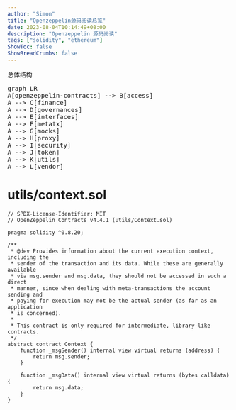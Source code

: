 ```yaml
---
author: "Simon"
title: "Openzeppelin源码阅读总览"
date: 2023-08-04T10:14:49+08:00
description: "Openzeppelin 源码阅读"
tags: ["solidity", "ethereum"]
ShowToc: false
ShowBreadCrumbs: false
---
```


总体结构

<pre class="mermaid">
graph LR
A[openzeppelin-contracts] --> B[access] 
A --> C[finance] 
A --> D[governances]
A --> E[interfaces]
A --> F[metatx]
A --> G[mocks]
A --> H[proxy]
A --> I[security]
A --> J[token]
A --> K[utils]
A --> L[vendor]
</pre>

# utils/context.sol

```solidity
// SPDX-License-Identifier: MIT
// OpenZeppelin Contracts v4.4.1 (utils/Context.sol)

pragma solidity ^0.8.20;

/**
 * @dev Provides information about the current execution context, including the
 * sender of the transaction and its data. While these are generally available
 * via msg.sender and msg.data, they should not be accessed in such a direct
 * manner, since when dealing with meta-transactions the account sending and
 * paying for execution may not be the actual sender (as far as an application
 * is concerned).
 *
 * This contract is only required for intermediate, library-like contracts.
 */
abstract contract Context {
    function _msgSender() internal view virtual returns (address) {
        return msg.sender;
    }

    function _msgData() internal view virtual returns (bytes calldata) {
        return msg.data;
    }
}

```
